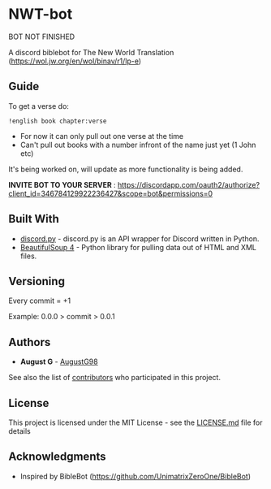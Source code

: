 # NWT-bot

BOT NOT FINISHED 

A discord biblebot for The New World Translation (https://wol.jw.org/en/wol/binav/r1/lp-e)


## Guide

To get a verse do:

`!english book chapter:verse`


* For now it can only pull out one verse at the time 
* Can't pull out books with a number infront of the name just yet (1 John etc)

It's being worked on, will update as more functionality is being added.

**INVITE BOT TO YOUR SERVER** : https://discordapp.com/oauth2/authorize?client_id=346784129922236427&scope=bot&permissions=0


## Built With

* [discord.py](https://github.com/Rapptz/discord.py) - discord.py is an API wrapper for Discord written in Python.
* [BeautifulSoup 4](https://www.crummy.com/software/BeautifulSoup/bs4/doc/) - Python library for pulling data out of HTML and XML files.

## Versioning

Every commit = +1

Example:
0.0.0 > commit > 0.0.1

## Authors

* **August G** - [AugustG98](https://github.com/AugustG98)

See also the list of [contributors](https://github.com/your/project/contributors) who participated in this project.

## License

This project is licensed under the MIT License - see the [LICENSE.md](LICENSE.md) file for details

## Acknowledgments

* Inspired by BibleBot (https://github.com/UnimatrixZeroOne/BibleBot)

